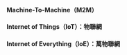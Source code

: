 #### Machine-To-Machine（M2M）

#### Internet of Things（IoT）：物聯網

#### Internet of Everything（IoE）：萬物聯網



